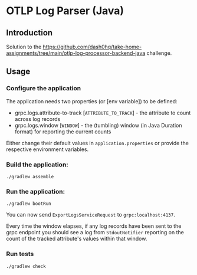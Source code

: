# OTLP Log Parser (Java)

## Introduction

Solution to the https://github.com/dash0hq/take-home-assignments/tree/main/otlp-log-processor-backend-java challenge.

## Usage

### Configure the application

The application needs two properties (or [env variable]) to be defined:

- grpc.logs.attribute-to-track [`ATTRIBUTE_TO_TRACK`] - the attribute to count across log records
- grpc.logs.window [`WINDOW`] - the (tumbling) window (in Java Duration format) for reporting the current counts

Either change their default values in `application.properties` or provide the respective environment variables.

### Build the application:
```shell
./gradlew assemble
```

### Run the application:
```shell
./gradlew bootRun
```

You can now send `ExportLogsServiceRequest` to `grpc:localhost:4137`.

Every time the window elapses, if any log records have been sent to the grpc endpoint you should
see a log from `StdoutNotifier` reporting on the count of the tracked attribute's values within that window.

### Run tests
```shell
./gradlew check
```
